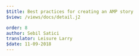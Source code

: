 ```yaml
---
$title: Best practices for creating an AMP story
$view: /views/docs/detail.j2

order: 8
author: Sebil Satici
translator: Leisure Larry
$date: 11-09-2018
---
```

